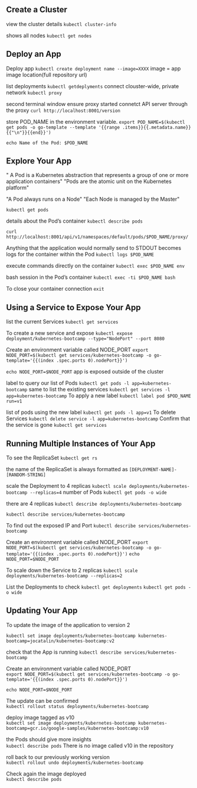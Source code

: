 ## Create a Cluster
view the cluster details
`kubectl cluster-info`

 shows all nodes
`kubectl get nodes`

## Deploy an App
Deploy app
`kubectl create deployment name --image=XXXX`
image = app image location(full repository url)

list deployments
`kubectl getdeplyments`
connect clouster-wide, private network
`kubectl proxy`

second terminal window
ensure proxy started
connetct API server through the proxy
`curl http://localhost:8001/version`

store POD_NAME in the environment variable.
`export POD_NAME=$(kubectl get pods -o go-template --template '{{range .items}}{{.metadata.name}}{{"\n"}}{{end}}')`

`echo Name of the Pod: $POD_NAME`

## Explore Your App
" A Pod is a Kubernetes abstraction that represents a group of one or more application containers"
"Pods are the atomic unit on the Kubernetes platform"

"A Pod always runs on a Node"
"Each Node is managed by the Master"

`kubectl get pods`

details about the Pod’s container
`kubectl describe pods`


`curl http://localhost:8001/api/v1/namespaces/default/pods/$POD_NAME/proxy/`

Anything that the application would normally send to STDOUT becomes logs for the container within the Pod
`kubectl logs $POD_NAME`

execute commands directly on the container
`kubectl exec $POD_NAME env`

 bash session in the Pod’s container
`kubectl exec -ti $POD_NAME bash`

To close your container connection
`exit`

## Using a Service to Expose Your App
list the current Services
`kubectl get services`

To create a new service and expose
`kubectl expose deployment/kubernetes-bootcamp --type="NodePort" --port 8080`

Create an environment variable called NODE_PORT
`export NODE_PORT=$(kubectl get services/kubernetes-bootcamp -o go-template='{{(index .spec.ports 0).nodePort}}')`

`echo NODE_PORT=$NODE_PORT`
app is exposed outside of the cluster

 label to query our list of Pods
`kubectl get pods -l app=kubernetes-bootcamp`
same to list the existing services
`kubectl get services -l app=kubernetes-bootcamp`
To apply a new label 
`kubectl label pod $POD_NAME run=v1`

list of pods using the new label
`kubectl get pods -l app=v1`
To delete Services
`kubectl delete service -l app=kubernetes-bootcamp`
Confirm that the service is gone
`kubectl get services`

## Running Multiple Instances of Your App
To see the ReplicaSet
`kubectl get rs`

the name of the ReplicaSet is always formatted as
`[DEPLOYMENT-NAME]-[RANDOM-STRING]`

scale the Deployment to 4 replicas
`kubectl scale deployments/kubernetes-bootcamp --replicas=4`
number of Pods
`kubectl get pods -o wide`

there are 4 replicas
`kubectl describe deployments/kubernetes-bootcamp`

`kubectl describe services/kubernetes-bootcamp`

To find out the exposed IP and Port
`kubectl describe services/kubernetes-bootcamp`

Create an environment variable called NODE_PORT
`export NODE_PORT=$(kubectl get services/kubernetes-bootcamp -o go-template='{{(index .spec.ports 0).nodePort}}')`
`echo NODE_PORT=$NODE_PORT`

To scale down the Service to 2 replicas
`kubectl scale deployments/kubernetes-bootcamp --replicas=2`

List the Deployments to check
`kubectl get deployments`
`kubectl get pods -o wide`

## Updating Your App

To update the image of the application to version 2  

`kubectl set image deployments/kubernetes-bootcamp kubernetes-bootcamp=jocatalin/kubernetes-bootcamp:v2`


check that the App is running
`kubectl describe services/kubernetes-bootcamp`

Create an environment variable called NODE_PORT  
`export NODE_PORT=$(kubectl get services/kubernetes-bootcamp -o go-template='{{(index .spec.ports 0).nodePort}}')`

`echo NODE_PORT=$NODE_PORT`


The update can be confirmed  
`kubectl rollout status deployments/kubernetes-bootcamp`  

deploy image tagged as v10  
`kubectl set image deployments/kubernetes-bootcamp kubernetes-bootcamp=gcr.io/google-samples/kubernetes-bootcamp:v10`

the Pods should give more insights  
`kubectl describe pods`
There is no image called v10 in the repository   

roll back to our previously working version  
`kubectl rollout undo deployments/kubernetes-bootcamp`  

Check again the image deployed  
`kubectl describe pods`  

